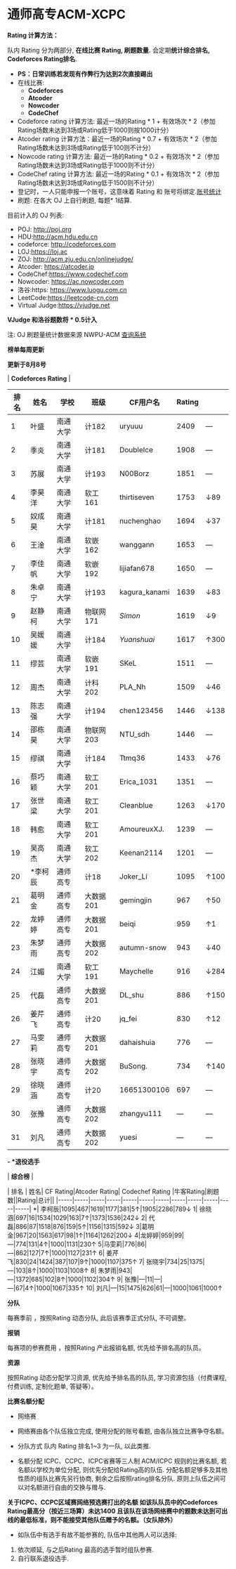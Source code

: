 # 通师高专ACM-XCPC

**Rating 计算方法：**

队内 Rating 分为两部分, **在线比赛 Rating, 刷题数量.** 会定期**统计综合排名, Codeforces Rating排名**.

 - **PS：日常训练若发现有作弊行为达到2次直接踢出**
 - 在线比赛:
    - **Codeforces** 
    - **Atcoder**
    - **Nowcoder**
    - **CodeChef**
 - Codeforce rating 计算方法: 最近一场的Rating * 1 + 有效场次 * 2（参加Rating场数未达到3场或Rating低于1000则按1000计分）
 - Atcoder rating 计算方法：最近一场的Rating * 0.7 + 有效场次 * 2（参加Rating场数未达到3场或Rating低于100则不计分）
 - Nowcode rating 计算方法: 最近一场的Rating * 0.2 + 有效场次 * 2（参加Rating场数未达到3场或Rating低于1000则不计分）
 - CodeChef rating 计算方法: 最近一场的Rating * 0.1 + 有效场次 * 2（参加Rating场数未达到3场或Rating低于1500则不计分）
 - 登记时，一人只能申报一个账号，这意味着 Rating 和 账号将绑定.[账号统计](https://docs.qq.com/sheet/DYVRwTFhzYWtwZXNX?groupUin=2c50vMuLDKF6Uxpa3LKXwg%3D%3D&tdsourcetag=s_macqq_aiomsg&tab=BB08J2)
 - 刷题: 在各大 OJ 上自行刷题, 每题* 1结算.

  目前计入的 OJ 列表:

 - POJ: http://poj.org
 - HDU:http://acm.hdu.edu.cn 
 - codeforce: http://codeforces.com 
 - LOJ:https://loj.ac 
 - ZOJ: http://acm.zju.edu.cn/onlinejudge/
 - Atcoder: https://atcoder.jp 
 - CodeChef:https://www.codechef.com 
 - Nowcoder: https://ac.nowcoder.com
 - 洛谷:https: https://www.luogu.com.cn
 - LeetCode:https://leetcode-cn.com
 - Virtual Judge:https://vjudge.net


**VJudge 和洛谷题数将 * 0.5计入**

注: OJ 刷题量统计数据来源 NWPU-ACM [查询系统](https://ojhunt.com/statistics)

**榜单每周更新**

**更新于8月8号**

|  **Codeforces      Rating** |


| 排名 | 姓名| 学校 | 班级|CF用户名|Rating|       |
|-----|-----|-----|-----|-----|-----|-----|
1| 叶盛|南通大学|计182|uryuuu|2409|—
2 | 季炎|南通大学|计181|DoubleIce  |1908|—
3 | 苏展|南通大学|计193|N00Borz |1851|—
4|李昊洋|南通大学|软工161|thirtiseven|1753|↓89
5| 奴成昊|南通大学|计181|nuchenghao|1694|↓37
6| 王淦|南通大学|软嵌162|wanggann|1653|—
7| 李佳帆|南通大学|软嵌192|lijiafan678|1650|—
8|朱卓宁|南通大学|计193|kagura_kanami|1639|↓83
9| 赵静柯|南通大学|物联网171|_Simon_|1619|↓9
10|吴媛媛|南通大学|计184|_Yuanshuai_|1617|↑300
11| 缪芸|南通大学|软嵌191|SKeL|1511|—
12| 周杰|南通大学|计科202|PLA_Nh|1509|↓46
13|陈志强|南通大学|计194|chen123456|1446|↓138
14| 邵栋昊|南通大学|物联网203|NTU_sdh|1446|—
15| 缪祺|南通大学|计184|Ttmq36|1433|↓76
16|蔡巧颖|南通大学|软工201|Erica_1031|1351|—
17| 张世梁|南通大学|软工201|Cleanblue|1263|↓170
18| 韩愈|南通大学|软工201|AmoureuxXJ.|1239|—
19| 吴高杰|南通大学|软工202|Keenan2114|1201|—
20| *李柯辰|通师高专|计18|Joker_Li|1095|↑100
21| 葛明金|通师高专|大数据201|gemingjin|967|↑50
22| 龙婷婷|通师高专|大数据201|beiqi|959|↑1
23| 朱梦雨|通师高专|大数据202|autumn-snow|943|↓40
24| 江媚|南通大学|软工191|Maychelle|916|↓284
25| 代磊|通师高专|大数据201|DL_shu|886|↑150
26| 姜芹飞|通师高专|计20|jq_fei|830|↑12
27| 马雯莉|通师高专|大数据201|dahaishuia|776|—
28| 张晓宇|通师高专|大数据202|BuSong.|734|↑140
29| 徐晓涵|通师高专|计20|16651300106|697|—
30| 张豫|通师高专|大数据202|zhangyu111|—|—
31| 刘凡|通师高专|大数据202|yuesi|—|—


**- \*退役选手**

|  **综合榜** |


| 排名 | 姓名| CF Rating|Atcoder Rating|   Codechef Rating    |牛客Rating|刷题数||Rating|总计||
|-----|-----|-----|-----|-----|-----|-----|-----|-----|-----|-----|-----|
*| 李柯辰|1095|467|1619|1177|381|5↑|1905|2286|789↓
1| 徐晓涵|697|16|1534|1029|163|7↑|1373|1536|242↓
2| 代磊|886|87|1518|876|159|5↑|1156|1315|592↓
3|葛明金|967|20|1563|617|98|1↑|1164|1262|200↓
4|龙婷婷|959|99|—|774|131|4↑|1000|1131|230↑
5|马雯莉|776|86|—|862|127|7↑|1000|1127|231↑
6| 姜芹飞|830|24|1424|387|107|9↑|1000|1107|375↑
7| 张晓宇|734|25|1375|—|103|8↑|1000|1103|1008↑
8| 朱梦雨|943|—|1372|685|102|8↑|1000|1102|304↑
9| 张豫|—|11|—|—|67|4↑|1000|1067|335↑
10| 刘凡|—|15|1475|626|61|—|1000|1061|1000↑


 **分队**
 
每赛季前 ，按照Rating 动态分队, 此后该赛季正式分队, 不可调整。

**报销**
 
每赛项的参赛费用 ，按照Rating 产出报销名额, 优先给予排名高的队员。


**资源**
 
按照Rating 动态分配学习资源, 优先给予排名高的队员, 学习资源包括（付费课程, 付费训练, 定制化题单, 答疑等）。

**比赛名额分配**

 -  网络赛

 - 网络赛由各个队伍独立完成, 使用分配的账号看题, 由各队独立比赛争夺名额。

 - 分队方式
队内 Rating 排名1~3 为一队, 以此类推.

- 名额分配
ICPC、CCPC、ICPC省赛等三人制 ACM/ICPC 规则的比赛名额, 若名额以学校为单位分配, 则优先分配给Rating高的队伍.
分配名额足够多及其他性质的组队比赛先另行协商, 剩余之后按照rating排名分队.
原则上队伍之间可以对名额进行自由的交换与赠与.

**关于ICPC、CCPC区域赛网络预选赛打出的名额 如该队队员中的Codeforces Rating最高分（按近三场算）未达1400 且该队在该场网络赛中的题数未达到可出线的最低标准，则不能接受其他队伍赠予的名额。（女队除外）**

- 如队伍中有选手有故不能参赛的, 队伍中其他两人可以选择:
1. 依次顺延, 与之后Rating 最高的选手暂时组队参赛.
2. 自行联系退役选手.
